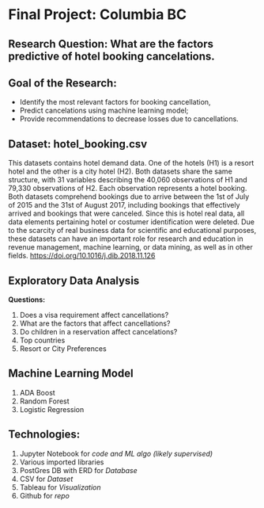 # Final Project: Columbia BC 

## Research Question: What are the factors predictive of hotel booking cancelations.

## Goal of the Research:
- Identify the most relevant factors for booking cancellation,
- Predict cancelations using machine learning model;
- Provide recommendations to decrease losses due to cancellations.

## Dataset: hotel_booking.csv

This datasets contains hotel demand data. One of the hotels (H1) is a resort hotel and the other is a city hotel (H2). Both datasets share the same structure, with 31 variables describing the 40,060 observations of H1 and 79,330 observations of H2. Each observation represents a hotel booking. Both datasets comprehend bookings due to arrive between the 1st of July of 2015 and the 31st of August 2017, including bookings that effectively arrived and bookings that were canceled. Since this is hotel real data, all data elements pertaining hotel or costumer identification were deleted. Due to the scarcity of real business data for scientific and educational purposes, these datasets can have an important role for research and education in revenue management, machine learning, or data mining, as well as in other fields. https://doi.org/10.1016/j.dib.2018.11.126

## Exploratory Data Analysis

__Questions:__
1. Does a visa requirement affect cancellations?
2. What are the factors that affect cancellations?
3. Do children in a reservation affect cancelations?
4. Top countries
5. Resort or City Preferences

## Machine Learning Model
1. ADA Boost
2. Random Forest
3. Logistic Regression

## Technologies:
1. Jupyter Notebook for *code and ML algo (likely supervised)*
2. Various imported libraries
3. PostGres DB with ERD for *Database*
4. CSV for *Dataset*
5. Tableau for *Visualization*
6. Github for *repo*
